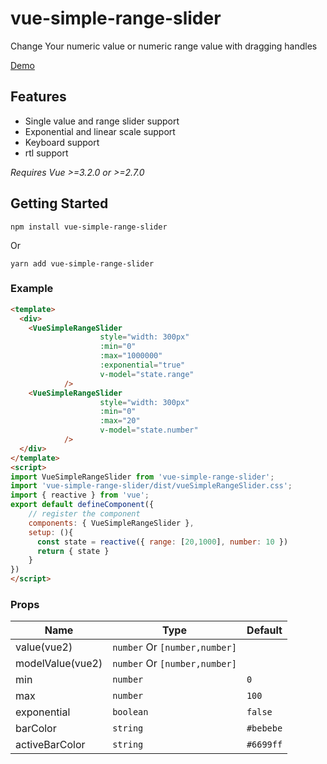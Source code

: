 # vue-simple-range-slider
Change Your numeric value or numeric range value with dragging handles

[Demo]()


## Features

* Single value and range slider support
* Exponential and linear scale support
* Keyboard support
* rtl support

_Requires Vue >=3.2.0 or >=2.7.0_

## Getting Started
```
npm install vue-simple-range-slider
```
Or
```
yarn add vue-simple-range-slider
```

### Example
```html
<template>
  <div>
    <VueSimpleRangeSlider
                    style="width: 300px"
                    :min="0"
                    :max="1000000"
                    :exponential="true"
                    v-model="state.range"
            />
    <VueSimpleRangeSlider
                    style="width: 300px"
                    :min="0"
                    :max="20"
                    v-model="state.number"
            />
  </div>
</template>
<script>
import VueSimpleRangeSlider from 'vue-simple-range-slider';
import 'vue-simple-range-slider/dist/vueSimpleRangeSlider.css';
import { reactive } from 'vue';
export default defineComponent({
    // register the component
    components: { VueSimpleRangeSlider },
    setup: (){
      const state = reactive({ range: [20,1000], number: 10 })
      return { state }
    }
})
</script>
```
    
### Props
|Name             |Type|Default|
|---              |---|---|
|value(vue2)      |```number``` Or ```[number,number]```||
|modelValue(vue2) |```number``` Or ```[number,number]```||
|min              |```number```                         |```0```   |
|max              |```number```                         |```100``` |
|exponential      |```boolean```                        |```false```|
|barColor         |```string```                         |```#bebebe```|
|activeBarColor   |```string```                         |```#6699ff```|


